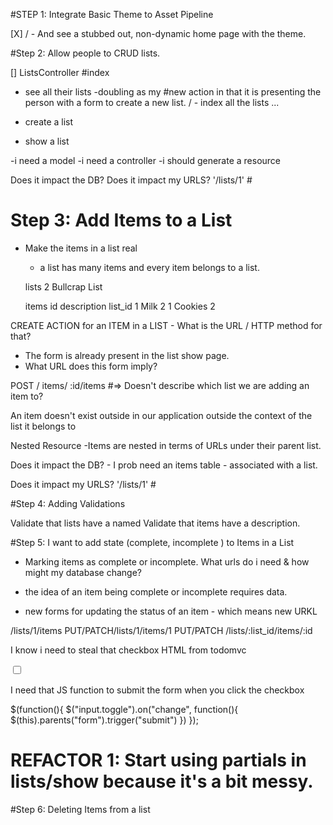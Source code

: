 #STEP 1: Integrate Basic Theme to Asset Pipeline

[X]  / - And see a stubbed out, non-dynamic home page with the theme.

#Step 2: Allow people to CRUD lists.


[] ListsController
  #index
- see all their lists
-doubling as my #new action in that it is presenting the person with a form to create a new list.
/ - index all the lists ...
- create a list


- show a list

-i need a model
-i need a controller
-i should generate a resource

Does it impact the DB?
Does it impact my URLS? '/lists/1' #

# Step 3: Add Items to a List

- Make the items in a list real
  - a list has many items and every item belongs to a list.

  lists
  2     Bullcrap List

  items
  id    description   list_id
  1       Milk          2
  1       Cookies       2  

CREATE ACTION for an ITEM in a LIST - What is the URL / HTTP method for that?

- The form is already present in the list show page.
- What URL does this form imply?

POST / items/ :id/items #=> Doesn't describe which list we are adding an item to?

An item doesn't exist outside in our application outside the context of the list it belongs to

Nested Resource -Items are nested in terms of URLs under their parent list.

Does it impact the DB? - I prob need an items table - associated with a list.

Does it impact my URLS? '/lists/1' #

#Step 4: Adding Validations

Validate that lists have a named
Validate that items have a description.

#Step 5: I want to add state (complete, incomplete ) to Items in a List

- Marking items as complete or incomplete.
What urls do i need & how might my database change?

- the idea of an item being complete or incomplete requires data.

- new forms for updating the status of an item - which means new URKL

/lists/1/items
  PUT/PATCH/lists/1/items/1
  PUT/PATCH /lists/:list_id/items/:id

I know i need to steal that checkbox HTML from todomvc

<input class="toggle" type="checkbox">

I need that JS function to submit the form when you click the checkbox

$(function(){
  $("input.toggle").on("change", function(){
    $(this).parents("form").trigger("submit")
    })
  });

# REFACTOR 1: Start using partials in lists/show because it's a bit messy.   

#Step 6: Deleting Items from a list

